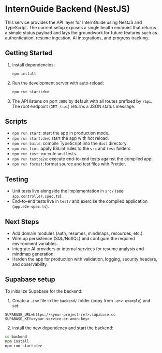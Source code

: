 # InternGuide Backend (NestJS)

This service provides the API layer for InternGuide using NestJS and TypeScript. The current setup exposes a single health endpoint that returns a simple status payload and lays the groundwork for future features such as authentication, resume ingestion, AI integrations, and progress tracking.

## Getting Started

1. Install dependencies:
   ```bash
   npm install
   ```

2. Run the development server with auto-reload:
   ```bash
   npm run start:dev
   ```

3. The API listens on port `3000` by default with all routes prefixed by `/api`. The root endpoint (`GET /api`) returns a JSON status message.

## Scripts

- `npm run start`: start the app in production mode.
- `npm run start:dev`: start the app with hot reload.
- `npm run build`: compile TypeScript into the `dist` directory.
- `npm run lint`: apply ESLint rules to the `src` and `test` folders.
- `npm run test`: execute unit tests.
- `npm run test:e2e`: execute end-to-end tests against the compiled app.
- `npm run format`: format source and test files with Prettier.

## Testing

- Unit tests live alongside the implementation in `src/` (see `app.controller.spec.ts`).
- End-to-end tests live in `test/` and exercise the compiled application (`app.e2e-spec.ts`).

## Next Steps

- Add domain modules (auth, resumes, mindmaps, resources, etc.).
- Wire up persistence (SQL/NoSQL) and configure the required environment variables.
- Integrate AI providers or internal services for resume analysis and mindmap generation.
- Harden the app for production with validation, logging, security headers, and observability.

## Supabase setup

To initialize Supabase for the backend:

1. Create a `.env` file in the `backend/` folder (copy from `.env.example`) and set:

```
SUPABASE_URL=https://<your-project-ref>.supabase.co
SUPABASE_KEY=<your-service-or-anon-key>
```

2. Install the new dependency and start the backend:

```bash
cd backend
npm install
npm run start:dev
```

